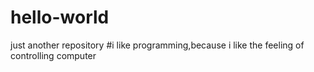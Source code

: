 # hello-world
just another repository
#i like programming,because i like the feeling of controlling computer
